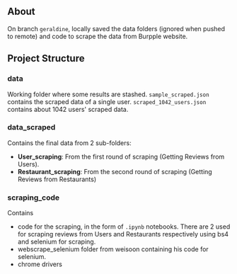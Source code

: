 ## About 
On branch `geraldine`, locally saved the data folders (ignored when pushed to remote) and code to scrape the data from Burpple website. 

## Project Structure
### data
Working folder where some results are stashed.
`sample_scraped.json` contains the scraped data of a single user.
`scraped_1042_users.json` contains about 1042 users' scraped data. 

### data_scraped
Contains the final data from 2 sub-folders:
- **User_scraping**: From the first round of scraping (Getting Reviews from Users).
- **Restaurant_scraping**: From the second round of scraping (Getting Reviews from Restaurants)

### scraping_code
Contains
- code for the scraping, in the form of `.ipynb` notebooks. There are 2 used for scraping reviews from Users and Restaurants respectively using bs4 and selenium for scraping. 
- webscrape_selenium folder from weisoon containing his code for selenium. 
- chrome drivers




